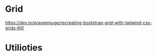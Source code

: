 
# Grid
https://dev.to/praveenjuge/recreating-bootstrap-grid-with-tailwind-css-grids-6j0

# Utilioties